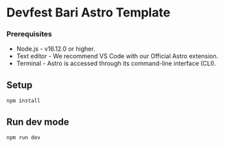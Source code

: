 # Devfest Bari Astro Template

### Prerequisites
- Node.js - v16.12.0 or higher.
- Text editor - We recommend VS Code with our Official Astro extension.
- Terminal - Astro is accessed through its command-line interface (CLI).

## Setup

```
npm install
```
## Run dev mode

```
npm run dev
```